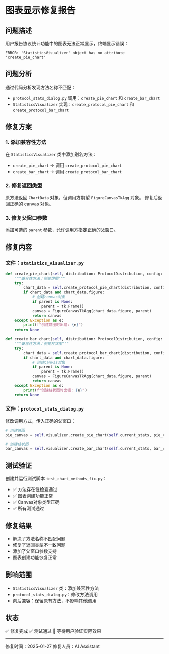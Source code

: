 # 图表显示修复报告

## 问题描述
用户报告协议统计功能中的图表无法正常显示，终端显示错误：
```
ERROR: 'StatisticsVisualizer' object has no attribute 'create_pie_chart'
```

## 问题分析
通过代码分析发现方法名称不匹配：
- `protocol_stats_dialog.py` 调用：`create_pie_chart` 和 `create_bar_chart`
- `StatisticsVisualizer` 实现：`create_protocol_pie_chart` 和 `create_protocol_bar_chart`

## 修复方案
### 1. 添加兼容性方法
在 `StatisticsVisualizer` 类中添加别名方法：
- `create_pie_chart` → 调用 `create_protocol_pie_chart`
- `create_bar_chart` → 调用 `create_protocol_bar_chart`

### 2. 修复返回类型
原方法返回 `ChartData` 对象，但调用方期望 `FigureCanvasTkAgg` 对象。
修复后返回正确的 canvas 对象。

### 3. 修复父窗口参数
添加可选的 `parent` 参数，允许调用方指定正确的父窗口。

## 修复内容

### 文件：`statistics_visualizer.py`
```python
def create_pie_chart(self, distribution: ProtocolDistribution, config: ChartConfig, parent=None):
    """兼容性方法：创建饼图"""
    try:
        chart_data = self.create_protocol_pie_chart(distribution, config)
        if chart_data and chart_data.figure:
            # 创建canvas对象
            if parent is None:
                parent = tk.Frame()
            canvas = FigureCanvasTkAgg(chart_data.figure, parent)
            return canvas
    except Exception as e:
        print(f"创建饼图时出错: {e}")
    return None

def create_bar_chart(self, distribution: ProtocolDistribution, config: ChartConfig, parent=None):
    """兼容性方法：创建柱状图"""
    try:
        chart_data = self.create_protocol_bar_chart(distribution, config)
        if chart_data and chart_data.figure:
            # 创建canvas对象
            if parent is None:
                parent = tk.Frame()
            canvas = FigureCanvasTkAgg(chart_data.figure, parent)
            return canvas
    except Exception as e:
        print(f"创建柱状图时出错: {e}")
    return None
```

### 文件：`protocol_stats_dialog.py`
修改调用方式，传入正确的父窗口：
```python
# 创建饼图
pie_canvas = self.visualizer.create_pie_chart(self.current_stats, pie_config, pie_frame)

# 创建柱状图  
bar_canvas = self.visualizer.create_bar_chart(self.current_stats, bar_config, bar_frame)
```

## 测试验证
创建并运行测试脚本 `test_chart_methods_fix.py`：
- ✅ 方法存在性检查通过
- ✅ 图表创建功能正常
- ✅ Canvas对象类型正确
- ✅ 所有测试通过

## 修复结果
- 解决了方法名称不匹配问题
- 修复了返回类型不一致问题
- 添加了父窗口参数支持
- 图表创建功能恢复正常

## 影响范围
- `StatisticsVisualizer` 类：添加兼容性方法
- `protocol_stats_dialog.py`：修改方法调用
- 向后兼容：保留原有方法，不影响其他调用

## 状态
✅ 修复完成
✅ 测试通过
🔄 等待用户验证实际效果

---
修复时间：2025-01-27
修复人员：AI Assistant
